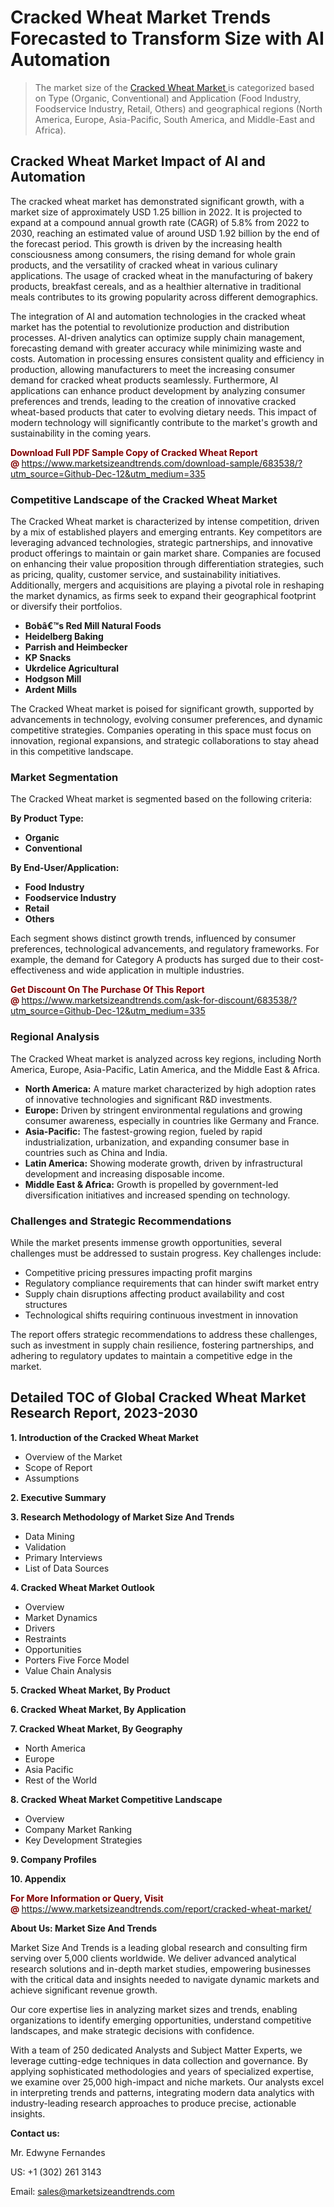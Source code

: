 <H1> Cracked Wheat Market Trends Forecasted to Transform Size with AI Automation</H1><blockquote><p>The market size of the <a href="https://www.marketsizeandtrends.com/download-sample/683538/?utm_source=Github-Dec-12&amp;utm_medium=335" target="_blank">Cracked Wheat Market </a>is categorized based on Type (Organic, Conventional) and Application (Food Industry, Foodservice Industry, Retail, Others) and geographical regions (North America, Europe, Asia-Pacific, South America, and Middle-East and Africa).</p></blockquote><p><h2>Cracked Wheat Market Impact of AI and Automation</h2><p>The cracked wheat market has demonstrated significant growth, with a market size of approximately USD 1.25 billion in 2022. It is projected to expand at a compound annual growth rate (CAGR) of 5.8% from 2022 to 2030, reaching an estimated value of around USD 1.92 billion by the end of the forecast period. This growth is driven by the increasing health consciousness among consumers, the rising demand for whole grain products, and the versatility of cracked wheat in various culinary applications. The usage of cracked wheat in the manufacturing of bakery products, breakfast cereals, and as a healthier alternative in traditional meals contributes to its growing popularity across different demographics.</p><p>The integration of AI and automation technologies in the cracked wheat market has the potential to revolutionize production and distribution processes. AI-driven analytics can optimize supply chain management, forecasting demand with greater accuracy while minimizing waste and costs. Automation in processing ensures consistent quality and efficiency in production, allowing manufacturers to meet the increasing consumer demand for cracked wheat products seamlessly. Furthermore, AI applications can enhance product development by analyzing consumer preferences and trends, leading to the creation of innovative cracked wheat-based products that cater to evolving dietary needs. This impact of modern technology will significantly contribute to the market's growth and sustainability in the coming years.</p></p><p><strong><span style="color: #800000;">Download Full PDF Sample Copy of Cracked Wheat Report @</span>&nbsp;</strong><a href="https://www.marketsizeandtrends.com/download-sample/683538/?utm_source=Github-Dec-12&amp;utm_medium=335">https://www.marketsizeandtrends.com/download-sample/683538/?utm_source=Github-Dec-12&amp;utm_medium=335</a></p><h3>Competitive Landscape of the Cracked Wheat Market</h3><p>The Cracked Wheat market is characterized by intense competition, driven by a mix of established players and emerging entrants. Key competitors are leveraging advanced technologies, strategic partnerships, and innovative product offerings to maintain or gain market share. Companies are focused on enhancing their value proposition through differentiation strategies, such as pricing, quality, customer service, and sustainability initiatives. Additionally, mergers and acquisitions are playing a pivotal role in reshaping the market dynamics, as firms seek to expand their geographical footprint or diversify their portfolios.</p><p><strong><p><ul><li>Bobâ€™s Red Mill Natural Foods </li><li> Heidelberg Baking </li><li> Parrish and Heimbecker </li><li> KP Snacks </li><li> Ukrdelice Agricultural </li><li> Hodgson Mill </li><li> Ardent Mills</p></li></ul></p></strong></p><p>The Cracked Wheat market is poised for significant growth, supported by advancements in technology, evolving consumer preferences, and dynamic competitive strategies. Companies operating in this space must focus on innovation, regional expansions, and strategic collaborations to stay ahead in this competitive landscape.</p><h3>Market Segmentation</h3><p>The Cracked Wheat market is segmented based on the following criteria:</p><p><strong>By Product Type:</strong></p><p><strong><p><ul><li>Organic </li><li> Conventional</p></li></ul></p></strong></p><p><strong>By End-User/Application:</strong></p><p><strong><p><ul><li>Food Industry </li><li> Foodservice Industry </li><li> Retail </li><li> Others</p></li></ul></p></strong></p><p>Each segment shows distinct growth trends, influenced by consumer preferences, technological advancements, and regulatory frameworks. For example, the demand for Category A products has surged due to their cost-effectiveness and wide application in multiple industries.</p><p><strong><span style="color: #800000;">Get Discount On The Purchase Of This Report @&nbsp;</span></strong><a href="https://www.marketsizeandtrends.com/ask-for-discount/683538/?utm_source=Github-Dec-12&amp;utm_medium=335">https://www.marketsizeandtrends.com/ask-for-discount/683538/?utm_source=Github-Dec-12&amp;utm_medium=335</a></p><h3>Regional Analysis</h3><p>The Cracked Wheat market is analyzed across key regions, including North America, Europe, Asia-Pacific, Latin America, and the Middle East &amp; Africa.</p><ul><li><strong>North America:</strong> A mature market characterized by high adoption rates of innovative technologies and significant R&amp;D investments.</li><li><strong>Europe:</strong> Driven by stringent environmental regulations and growing consumer awareness, especially in countries like Germany and France.</li><li><strong>Asia-Pacific:</strong> The fastest-growing region, fueled by rapid industrialization, urbanization, and expanding consumer base in countries such as China and India.</li><li><strong>Latin America:</strong> Showing moderate growth, driven by infrastructural development and increasing disposable income.</li><li><strong>Middle East &amp; Africa:</strong> Growth is propelled by government-led diversification initiatives and increased spending on technology.</li></ul><h3>Challenges and Strategic Recommendations</h3><p>While the market presents immense growth opportunities, several challenges must be addressed to sustain progress. Key challenges include:</p><ul><li>Competitive pricing pressures impacting profit margins</li><li>Regulatory compliance requirements that can hinder swift market entry</li><li>Supply chain disruptions affecting product availability and cost structures</li><li>Technological shifts requiring continuous investment in innovation</li></ul><p>The report offers strategic recommendations to address these challenges, such as investment in supply chain resilience, fostering partnerships, and adhering to regulatory updates to maintain a competitive edge in the market.</p><h2>Detailed TOC of Global Cracked Wheat Market Research Report, 2023-2030</h2><p><strong>1. Introduction of the Cracked Wheat Market</strong></p><ul><li>Overview of the Market</li><li>Scope of Report</li><li>Assumptions&nbsp;</li></ul><p><strong>2. Executive Summary</strong></p><p><strong>3. Research Methodology of <strong>Market Size And Trends</strong></strong></p><ul><li>Data Mining</li><li>Validation</li><li>Primary Interviews</li><li>List of Data Sources&nbsp;</li></ul><p><strong>4. Cracked Wheat Market Outlook</strong></p><ul><li>Overview</li><li>Market Dynamics</li><li>Drivers</li><li>Restraints</li><li>Opportunities</li><li>Porters Five Force Model</li><li>Value Chain Analysis&nbsp;</li></ul><p><strong>5. Cracked Wheat Market, By Product</strong></p><p><strong>6. Cracked Wheat Market, By Application</strong></p><p><strong>7. Cracked Wheat Market, By Geography</strong></p><ul><li>North America</li><li>Europe</li><li>Asia Pacific</li><li>Rest of the World&nbsp;</li></ul><p><strong>8. Cracked Wheat Market Competitive Landscape</strong></p><ul><li>Overview</li><li>Company Market Ranking</li><li>Key Development Strategies&nbsp;</li></ul><p><strong>9. Company Profiles</strong></p><p><strong>10. Appendix</strong></p><p><strong><span style="color: #800000;">For More Information or Query, Visit @&nbsp;</span></strong><a href="https://www.marketsizeandtrends.com/report/cracked-wheat-market/">https://www.marketsizeandtrends.com/report/cracked-wheat-market/</a></p><p></p><p><strong>About Us:&nbsp;Market Size And Trends</strong></p><p>Market Size And Trends&nbsp;is a leading global research and consulting firm serving over 5,000 clients worldwide. We deliver advanced analytical research solutions and in-depth market studies, empowering businesses with the critical data and insights needed to navigate dynamic markets and achieve significant revenue growth.</p><p>Our core expertise lies in analyzing market sizes and trends, enabling organizations to identify emerging opportunities, understand competitive landscapes, and make strategic decisions with confidence.</p><p>With a team of 250 dedicated Analysts and Subject Matter Experts, we leverage cutting-edge techniques in data collection and governance. By applying sophisticated methodologies and years of specialized expertise, we examine over 25,000 high-impact and niche markets. Our analysts excel in interpreting trends and patterns, integrating modern data analytics with industry-leading research approaches to produce precise, actionable insights.</p><p><strong>Contact us:</strong></p><p>Mr. Edwyne Fernandes</p><p>US: +1 (302) 261 3143</p><p>Email: <a href="mailto:sales@marketsizeandtrends.com">sales@marketsizeandtrends.com</a>&nbsp;</p>
